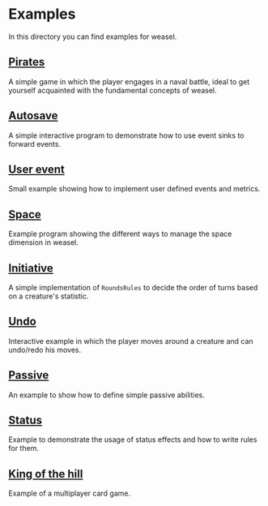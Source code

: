 # Examples

In this directory you can find examples for weasel.

## [Pirates](pirates/)

A simple game in which the player engages in a naval battle, ideal to get yourself acquainted with the fundamental concepts of weasel.

## [Autosave](autosave/)

A simple interactive program to demonstrate how to use event sinks to forward events.

## [User event](user_event/)

Small example showing how to implement user defined events and metrics.

## [Space](space/)

Example program showing the different ways to manage the space dimension in weasel.

## [Initiative](initiative/)

A simple implementation of `RoundsRules` to decide the order of turns based on a creature's statistic.

## [Undo](undo/)

Interactive example in which the player moves around a creature and can undo/redo his moves.

## [Passive](passive/)

An example to show how to define simple passive abilities.

## [Status](status/)

Example to demonstrate the usage of status effects and how to write rules for them.

## [King of the hill](king_of_the_hill/)

Example of a multiplayer card game.
